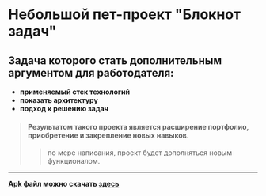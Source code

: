 # Небольшой пет-проект "Блокнот задач"

## Задача которого стать дополнительным аргументом для работодателя:
+ **применяемый стек технологий**
+ **показать архитектуру**
+ **подход к решению задач**

> #### Результатом такого проекта является расширение портфолио, приобретение и закрепление новых навыков.
>> по мере написания, проект будет дополняться новым функционалом.
____
**Apk файл можно скачать [здесь](https://gitflic.ru/project/rasl/test-app-task-list-apk/blob/raw?file=NotepadTask%20-%20debug%20version.apk%20.apk&inline=false&commit=892807d01fe96fec6472a5afd9627a4ca9005fa3)**
